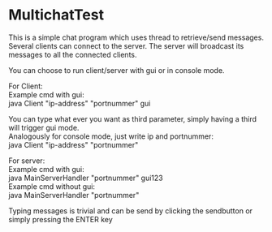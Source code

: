 # MultichatTest
This is a simple chat program which uses thread to retrieve/send messages.
Several clients can connect to the server. The server will broadcast its messages to all the connected clients.

You can choose to run client/server with gui or in console mode.

For Client:  
Example cmd with gui:  
java Client "ip-address" "portnummer" gui  
  
You can type what ever you want as third parameter, simply having a third will trigger gui mode.  
Analogously for console mode, just write ip and portnummer:  
java Client "ip-address" "portnummer"  
  
For server:  
Example cmd with gui:  
java MainServerHandler "portnummer" gui123  
Example cmd without gui:  
java MainServerHandler "portnummer"


Typing messages is trivial and can be send by clicking the sendbutton or simply pressing the ENTER key
